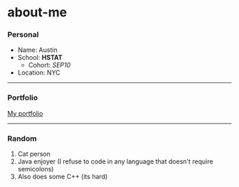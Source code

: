 # about-me
### Personal
* Name: Austin
* School: **HSTAT**
    * Cohort: _SEP10_
* Location: NYC
---
### Portfolio

[My portfolio](https://austinl1905.github.io/)

---
### Random
1. Cat person
2. Java enjoyer (I refuse to code in any language that doesn't require semicolons)
3. Also does some C++ (its hard)
